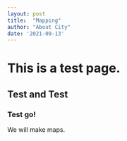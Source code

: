 ```yaml
---
layout: post
title:  "Mapping"
author: "About City"
date: '2021-09-13'
---
```


# This is a test page.

## Test and Test

### Test go!

We will make maps.



